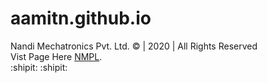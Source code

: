 # aamitn.github.io
Nandi Mechatronics Pvt. Ltd. © | 2020 | All Rights Reserved\
Vist Page Here [NMPL](nandimechatronics.me/).\
:shipit: :shipit:
